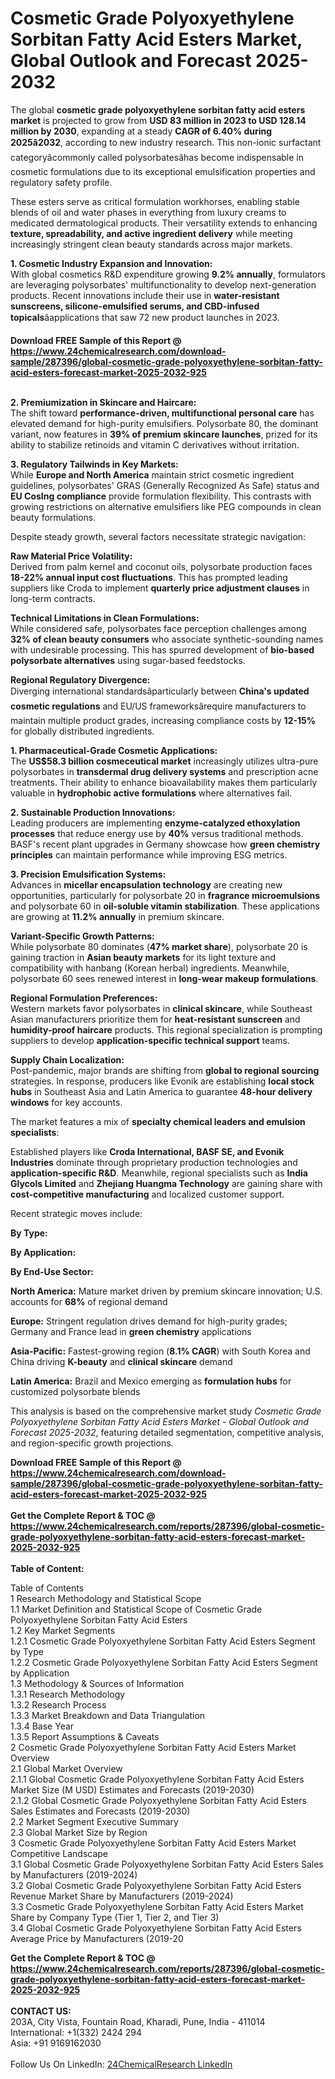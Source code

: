 <h1>Cosmetic Grade Polyoxyethylene Sorbitan Fatty Acid Esters Market, Global Outlook and Forecast 2025-2032</h1><p>The global <strong>cosmetic grade polyoxyethylene sorbitan fatty acid esters market</strong> is projected to grow from <strong>USD 83 million in 2023 to USD 128.14 million by 2030</strong>, expanding at a steady <strong>CAGR of 6.40% during 2025â2032</strong>, according to new industry research. This non-ionic surfactant categoryâcommonly called polysorbatesâhas become indispensable in cosmetic formulations due to its exceptional emulsification properties and regulatory safety profile.</p><p>These esters serve as critical formulation workhorses, enabling stable blends of oil and water phases in everything from luxury creams to medicated dermatological products. Their versatility extends to enhancing <strong>texture, spreadability, and active ingredient delivery</strong> while meeting increasingly stringent clean beauty standards across major markets.</p><p><strong>1. Cosmetic Industry Expansion and Innovation:</strong><br>
With global cosmetics R&amp;D expenditure growing <strong>9.2% annually</strong>, formulators are leveraging polysorbates' multifunctionality to develop next-generation products. Recent innovations include their use in <strong>water-resistant sunscreens, silicone-emulsified serums, and CBD-infused topicals</strong>âapplications that saw 72 new product launches in 2023.</p><div><b>Download FREE Sample of this Report @ 
            <a href="https://www.24chemicalresearch.com/download-sample/287396/global-cosmetic-grade-polyoxyethylene-sorbitan-fatty-acid-esters-forecast-market-2025-2032-925">
            https://www.24chemicalresearch.com/download-sample/287396/global-cosmetic-grade-polyoxyethylene-sorbitan-fatty-acid-esters-forecast-market-2025-2032-925</a></b></div><br><p><strong>2. Premiumization in Skincare and Haircare:</strong><br>
The shift toward <strong>performance-driven, multifunctional personal care</strong> has elevated demand for high-purity emulsifiers. Polysorbate 80, the dominant variant, now features in <strong>39% of premium skincare launches</strong>, prized for its ability to stabilize retinoids and vitamin C derivatives without irritation.</p><p><strong>3. Regulatory Tailwinds in Key Markets:</strong><br>
While <strong>Europe and North America</strong> maintain strict cosmetic ingredient guidelines, polysorbates' GRAS (Generally Recognized As Safe) status and <strong>EU CosIng compliance</strong> provide formulation flexibility. This contrasts with growing restrictions on alternative emulsifiers like PEG compounds in clean beauty formulations.</p><p>Despite steady growth, several factors necessitate strategic navigation:</p><p><strong>Raw Material Price Volatility:</strong><br>
	Derived from palm kernel and coconut oils, polysorbate production faces <strong>18-22% annual input cost fluctuations</strong>. This has prompted leading suppliers like Croda to implement <strong>quarterly price adjustment clauses</strong> in long-term contracts.</p><p><strong>Technical Limitations in Clean Formulations:</strong><br>
	While considered safe, polysorbates face perception challenges among <strong>32% of clean beauty consumers</strong> who associate synthetic-sounding names with undesirable processing. This has spurred development of <strong>bio-based polysorbate alternatives</strong> using sugar-based feedstocks.</p><p><strong>Regional Regulatory Divergence:</strong><br>
	Diverging international standardsâparticularly between <strong>China's updated cosmetic regulations</strong> and EU/US frameworksârequire manufacturers to maintain multiple product grades, increasing compliance costs by <strong>12-15%</strong> for globally distributed ingredients.</p><p><strong>1. Pharmaceutical-Grade Cosmetic Applications:</strong><br>
The <strong>US$58.3 billion cosmeceutical market</strong> increasingly utilizes ultra-pure polysorbates in <strong>transdermal drug delivery systems</strong> and prescription acne treatments. Their ability to enhance bioavailability makes them particularly valuable in <strong>hydrophobic active formulations</strong> where alternatives fail.</p><p><strong>2. Sustainable Production Innovations:</strong><br>
Leading producers are implementing <strong>enzyme-catalyzed ethoxylation processes</strong> that reduce energy use by <strong>40%</strong> versus traditional methods. BASF's recent plant upgrades in Germany showcase how <strong>green chemistry principles</strong> can maintain performance while improving ESG metrics.</p><p><strong>3. Precision Emulsification Systems:</strong><br>
Advances in <strong>micellar encapsulation technology</strong> are creating new opportunities, particularly for polysorbate 20 in <strong>fragrance microemulsions</strong> and polysorbate 60 in <strong>oil-soluble vitamin stabilization</strong>. These applications are growing at <strong>11.2% annually</strong> in premium skincare.</p><p><strong>Variant-Specific Growth Patterns:</strong><br>
	While polysorbate 80 dominates (<strong>47% market share</strong>), polysorbate 20 is gaining traction in <strong>Asian beauty markets</strong> for its light texture and compatibility with hanbang (Korean herbal) ingredients. Meanwhile, polysorbate 60 sees renewed interest in <strong>long-wear makeup formulations</strong>.</p><p><strong>Regional Formulation Preferences:</strong><br>
	Western markets favor polysorbates in <strong>clinical skincare</strong>, while Southeast Asian manufacturers prioritize them for <strong>heat-resistant sunscreen</strong> and <strong>humidity-proof haircare</strong> products. This regional specialization is prompting suppliers to develop <strong>application-specific technical support</strong> teams.</p><p><strong>Supply Chain Localization:</strong><br>
	Post-pandemic, major brands are shifting from <strong>global to regional sourcing</strong> strategies. In response, producers like Evonik are establishing <strong>local stock hubs</strong> in Southeast Asia and Latin America to guarantee <strong>48-hour delivery windows</strong> for key accounts.</p><p>The market features a mix of <strong>specialty chemical leaders and emulsion specialists</strong>:</p><p>Established players like <strong>Croda International, BASF SE, and Evonik Industries</strong> dominate through proprietary production technologies and <strong>application-specific R&amp;D</strong>. Meanwhile, regional specialists such as <strong>India Glycols Limited</strong> and <strong>Zhejiang Huangma Technology</strong> are gaining share with <strong>cost-competitive manufacturing</strong> and localized customer support.</p><p>Recent strategic moves include:</p><p><strong>By Type:</strong></p><p><strong>By Application:</strong></p><p><strong>By End-Use Sector:</strong></p><p><strong>North America:</strong> Mature market driven by premium skincare innovation; U.S. accounts for <strong>68%</strong> of regional demand</p><p><strong>Europe:</strong> Stringent regulation drives demand for high-purity grades; Germany and France lead in <strong>green chemistry</strong> applications</p><p><strong>Asia-Pacific:</strong> Fastest-growing region (<strong>8.1% CAGR</strong>) with South Korea and China driving <strong>K-beauty</strong> and <strong>clinical skincare</strong> demand</p><p><strong>Latin America:</strong> Brazil and Mexico emerging as <strong>formulation hubs</strong> for customized polysorbate blends</p><p>This analysis is based on the comprehensive market study <em>Cosmetic Grade Polyoxyethylene Sorbitan Fatty Acid Esters Market - Global Outlook and Forecast 2025-2032</em>, featuring detailed segmentation, competitive analysis, and region-specific growth projections.</p><div><b>Download FREE Sample of this Report @ 
            <a href="https://www.24chemicalresearch.com/download-sample/287396/global-cosmetic-grade-polyoxyethylene-sorbitan-fatty-acid-esters-forecast-market-2025-2032-925">
            https://www.24chemicalresearch.com/download-sample/287396/global-cosmetic-grade-polyoxyethylene-sorbitan-fatty-acid-esters-forecast-market-2025-2032-925</a></b></div><br><div><b>Get the Complete Report & TOC @ 
            <a href="https://www.24chemicalresearch.com/reports/287396/global-cosmetic-grade-polyoxyethylene-sorbitan-fatty-acid-esters-forecast-market-2025-2032-925">
            https://www.24chemicalresearch.com/reports/287396/global-cosmetic-grade-polyoxyethylene-sorbitan-fatty-acid-esters-forecast-market-2025-2032-925</a></b></div><br>
            <b>Table of Content:</b><p>Table of Contents<br />
1 Research Methodology and Statistical Scope<br />
1.1 Market Definition and Statistical Scope of Cosmetic Grade Polyoxyethylene Sorbitan Fatty Acid Esters<br />
1.2 Key Market Segments<br />
1.2.1 Cosmetic Grade Polyoxyethylene Sorbitan Fatty Acid Esters Segment by Type<br />
1.2.2 Cosmetic Grade Polyoxyethylene Sorbitan Fatty Acid Esters Segment by Application<br />
1.3 Methodology & Sources of Information<br />
1.3.1 Research Methodology<br />
1.3.2 Research Process<br />
1.3.3 Market Breakdown and Data Triangulation<br />
1.3.4 Base Year<br />
1.3.5 Report Assumptions & Caveats<br />
2 Cosmetic Grade Polyoxyethylene Sorbitan Fatty Acid Esters Market Overview<br />
2.1 Global Market Overview<br />
2.1.1 Global Cosmetic Grade Polyoxyethylene Sorbitan Fatty Acid Esters Market Size (M USD) Estimates and Forecasts (2019-2030)<br />
2.1.2 Global Cosmetic Grade Polyoxyethylene Sorbitan Fatty Acid Esters Sales Estimates and Forecasts (2019-2030)<br />
2.2 Market Segment Executive Summary<br />
2.3 Global Market Size by Region<br />
3 Cosmetic Grade Polyoxyethylene Sorbitan Fatty Acid Esters Market Competitive Landscape<br />
3.1 Global Cosmetic Grade Polyoxyethylene Sorbitan Fatty Acid Esters Sales by Manufacturers (2019-2024)<br />
3.2 Global Cosmetic Grade Polyoxyethylene Sorbitan Fatty Acid Esters Revenue Market Share by Manufacturers (2019-2024)<br />
3.3 Cosmetic Grade Polyoxyethylene Sorbitan Fatty Acid Esters Market Share by Company Type (Tier 1, Tier 2, and Tier 3)<br />
3.4 Global Cosmetic Grade Polyoxyethylene Sorbitan Fatty Acid Esters Average Price by Manufacturers (2019-20</p><div><b>Get the Complete Report & TOC @ 
            <a href="https://www.24chemicalresearch.com/reports/287396/global-cosmetic-grade-polyoxyethylene-sorbitan-fatty-acid-esters-forecast-market-2025-2032-925">
            https://www.24chemicalresearch.com/reports/287396/global-cosmetic-grade-polyoxyethylene-sorbitan-fatty-acid-esters-forecast-market-2025-2032-925</a></b></div><br><b>CONTACT US:</b><br>
            203A, City Vista, Fountain Road, Kharadi, Pune, India - 411014<br>
            International: +1(332) 2424 294<br>
            Asia: +91 9169162030 <br><br>
            Follow Us On LinkedIn: <a href="https://www.linkedin.com/company/24chemicalresearch/">24ChemicalResearch LinkedIn</a>